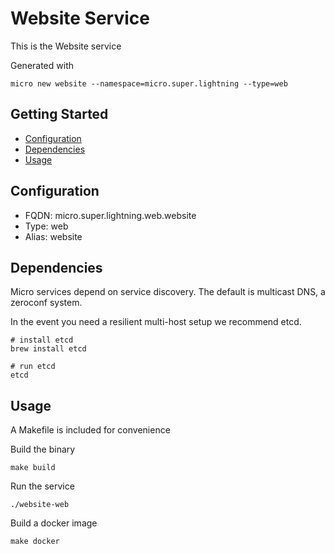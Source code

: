 # Website Service

This is the Website service

Generated with

```
micro new website --namespace=micro.super.lightning --type=web
```

## Getting Started

- [Configuration](#configuration)
- [Dependencies](#dependencies)
- [Usage](#usage)

## Configuration

- FQDN: micro.super.lightning.web.website
- Type: web
- Alias: website

## Dependencies

Micro services depend on service discovery. The default is multicast DNS, a zeroconf system.

In the event you need a resilient multi-host setup we recommend etcd.

```
# install etcd
brew install etcd

# run etcd
etcd
```

## Usage

A Makefile is included for convenience

Build the binary

```
make build
```

Run the service
```
./website-web
```

Build a docker image
```
make docker
```